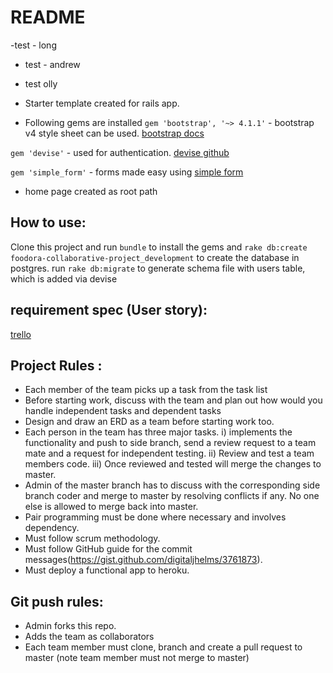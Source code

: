 # README
-test - long
- test - andrew
- test olly

- Starter template created for rails app.
- Following gems are installed
`gem 'bootstrap', '~> 4.1.1'` - bootstrap v4 style sheet can be used. [bootstrap docs](https://getbootstrap.com/docs/4.1/components/)

`gem 'devise'` - used for authentication. [devise github](https://github.com/plataformatec/devise)

`gem 'simple_form'` - forms made easy using [simple form](https://github.com/plataformatec/simple_form)

- home page created as root path

## How to use:
Clone this project and run `bundle` to install the gems and `rake db:create foodora-collaborative-project_development` to create the database in postgres.
run `rake db:migrate` to generate schema file with users table, which is added via devise

## requirement spec (User story):
[trello](https://trello.com/b/TPGCDCMC/foodora-gentech-collaborative-project)


## Project Rules :

- Each member of the team picks up a task from the task list
- Before starting work, discuss with the team and plan out how would you handle independent tasks and dependent tasks
- Design and draw an ERD as a team before starting work too.
- Each person in the team has three major tasks.
i) implements the functionality and push to side branch, send a review request to a team mate and a request for independent testing.
ii) Review and test a team members code.
iii) Once reviewed and tested will merge the changes to master.
- Admin of the master branch has to discuss with the corresponding side branch coder and merge to master by resolving conflicts if any. No one else is allowed to merge back into master.
- Pair programming must be done where necessary and involves dependency.
- Must follow scrum methodology.
- Must follow GitHub guide for the commit messages(https://gist.github.com/digitaljhelms/3761873).
- Must deploy a functional app to heroku.

## Git push rules:
- Admin forks this repo.
- Adds the team as collaborators
- Each team member must clone, branch and create a pull request to master (note team member must not merge to master)
